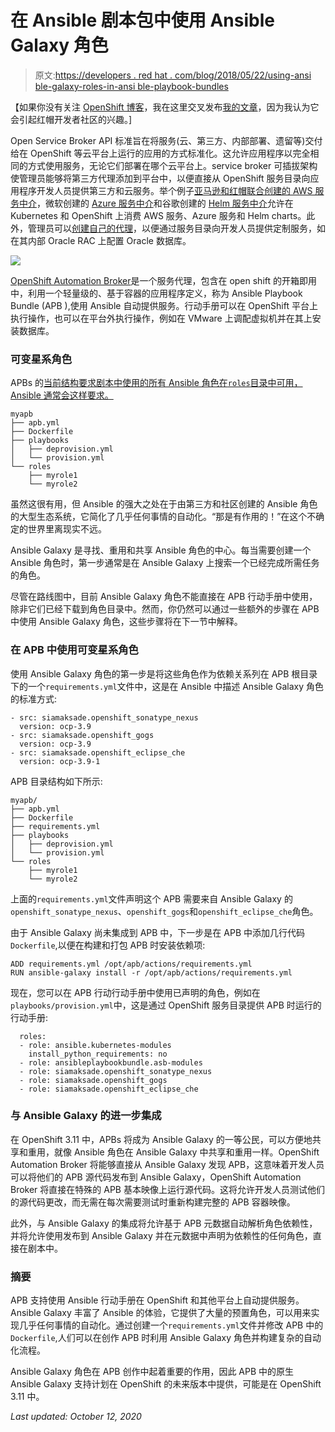 # 在 Ansible 剧本包中使用 Ansible Galaxy 角色

> 原文:[https://developers . red hat . com/blog/2018/05/22/using-ansi ble-galaxy-roles-in-ansi ble-playbook-bundles](https://developers.redhat.com/blog/2018/05/22/using-ansible-galaxy-roles-in-ansible-playbook-bundles)

【如果你没有关注 [OpenShift 博客](https://blog.openshift.com/)，我在这里交叉发布[我的文章](https://blog.openshift.com/using-ansible-galaxy-roles-in-ansible-playbook-bundles)，因为我认为它会引起红帽开发者社区的兴趣。]

Open Service Broker API 标准旨在将服务(云、第三方、内部部署、遗留等)交付给在 OpenShift 等云平台上运行的应用的方式标准化。这允许应用程序以完全相同的方式使用服务，无论它们部署在哪个云平台上。service broker 可插拔架构使管理员能够将第三方代理添加到平台中，以便直接从 OpenShift 服务目录向应用程序开发人员提供第三方和云服务。举个例子[亚马逊和红帽联合创建的 AWS 服务中介](https://aws.amazon.com/partners/servicebroker/)，微软创建的 [Azure 服务中介](https://github.com/azure/open-service-broker-azure)和谷歌创建的 [Helm 服务中介](https://github.com/google/helm-broker)允许在 Kubernetes 和 OpenShift 上消费 AWS 服务、Azure 服务和 Helm charts。此外，管理员可以[创建自己的代理](https://github.com/openshift/open-service-broker-sdk)，以便通过服务目录向开发人员提供定制服务，如在其内部 Oracle RAC 上配置 Oracle 数据库。

![](../Images/81e8bffedebcea170f3442f1182cd44d.png)

[OpenShift Automation Broker](http://automationbroker.io/)是一个服务代理，包含在 open shift 的开箱即用中，利用一个轻量级的、基于容器的应用程序定义，称为 Ansible Playbook Bundle (APB ),使用 Ansible 自动提供服务。行动手册可以在 OpenShift 平台上执行操作，也可以在平台外执行操作，例如在 VMware 上调配虚拟机并在其上安装数据库。

### 可变星系角色

APBs 的[当前结构要求剧本中使用的所有 Ansible 角色在`roles`目录中可用，Ansible 通常会这样要求。](https://docs.openshift.com/container-platform/3.9/apb_devel/writing/getting_started.html#apb-devel-writing-gs-creating)

```
myapb
├── apb.yml
├── Dockerfile
├── playbooks
│   ├── deprovision.yml
│   └── provision.yml
└── roles
    ├── myrole1
    └── myrole2

```

虽然这很有用，但 Ansible 的强大之处在于由第三方和社区创建的 Ansible 角色的大型生态系统，它简化了几乎任何事情的自动化。“那是有作用的！”在这个不确定的世界里离现实不远。

Ansible Galaxy 是寻找、重用和共享 Ansible 角色的中心。每当需要创建一个 Ansible 角色时，第一步通常是在 Ansible Galaxy 上搜索一个已经完成所需任务的角色。

尽管在路线图中，目前 Ansible Galaxy 角色不能直接在 APB 行动手册中使用，除非它们已经下载到角色目录中。然而，你仍然可以通过一些额外的步骤在 APB 中使用 Ansible Galaxy 角色，这些步骤将在下一节中解释。

### 在 APB 中使用可变星系角色

使用 Ansible Galaxy 角色的第一步是将这些角色作为依赖关系列在 APB 根目录下的一个`requirements.yml`文件中，这是在 Ansible 中描述 Ansible Galaxy 角色的标准方式:

```
- src: siamaksade.openshift_sonatype_nexus
  version: ocp-3.9
- src: siamaksade.openshift_gogs
  version: ocp-3.9
- src: siamaksade.openshift_eclipse_che
  version: ocp-3.9-1

```

APB 目录结构如下所示:

```
myapb/
├── apb.yml
├── Dockerfile
├── requirements.yml
├── playbooks
│   ├── deprovision.yml
│   └── provision.yml
└── roles
    ├── myrole1
    └── myrole2

```

上面的`requirements.yml`文件声明这个 APB 需要来自 Ansible Galaxy 的`openshift_sonatype_nexus`、`openshift_gogs`和`openshift_eclipse_che`角色。

由于 Ansible Galaxy 尚未集成到 APB 中，下一步是在 APB 中添加几行代码`Dockerfile`,以便在构建和打包 APB 时安装依赖项:

```
ADD requirements.yml /opt/apb/actions/requirements.yml
RUN ansible-galaxy install -r /opt/apb/actions/requirements.yml

```

现在，您可以在 APB 行动行动手册中使用已声明的角色，例如在`playbooks/provision.yml`中，这是通过 OpenShift 服务目录提供 APB 时运行的行动手册:

```
  roles:
  - role: ansible.kubernetes-modules
    install_python_requirements: no
  - role: ansibleplaybookbundle.asb-modules
  - role: siamaksade.openshift_sonatype_nexus
  - role: siamaksade.openshift_gogs
  - role: siamaksade.openshift_eclipse_che

```

### 与 Ansible Galaxy 的进一步集成

在 OpenShift 3.11 中，APBs 将成为 Ansible Galaxy 的一等公民，可以方便地共享和重用，就像 Ansible 角色在 Ansible Galaxy 中共享和重用一样。OpenShift Automation Broker 将能够直接从 Ansible Galaxy 发现 APB，这意味着开发人员可以将他们的 APB 源代码发布到 Ansible Galaxy，OpenShift Automation Broker 将直接在特殊的 APB 基本映像上运行源代码。这将允许开发人员测试他们的源代码更改，而无需在每次需要测试时重新构建完整的 APB 容器映像。

此外，与 Ansible Galaxy 的集成将允许基于 APB 元数据自动解析角色依赖性，并将允许使用发布到 Ansible Galaxy 并在元数据中声明为依赖性的任何角色，直接在剧本中。

### 摘要

APB 支持使用 Ansible 行动手册在 OpenShift 和其他平台上自动提供服务。Ansible Galaxy 丰富了 Ansible 的体验，它提供了大量的预置角色，可以用来实现几乎任何事情的自动化。通过创建一个`requirements.yml`文件并修改 APB 中的`Dockerfile`,人们可以在创作 APB 时利用 Ansible Galaxy 角色并构建复杂的自动化流程。

Ansible Galaxy 角色在 APB 创作中起着重要的作用，因此 APB 中的原生 Ansible Galaxy 支持计划在 OpenShift 的未来版本中提供，可能是在 OpenShift 3.11 中。

*Last updated: October 12, 2020*